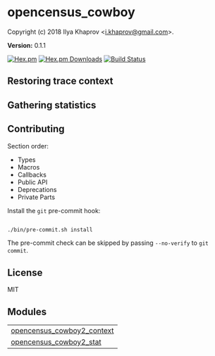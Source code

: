 

# opencensus_cowboy #

Copyright (c) 2018 Ilya Khaprov <<i.khaprov@gmail.com>>.

__Version:__ 0.1.1

[![Hex.pm][Hex badge]][Hex link]
[![Hex.pm Downloads][Hex downloads badge]][Hex link]
[![Build Status][Travis badge]][Travis link]

## Restoring trace context

## Gathering statistics

## Contributing

Section order:

- Types
- Macros
- Callbacks
- Public API
- Deprecations
- Private Parts

Install the `git` pre-commit hook:

```bash

./bin/pre-commit.sh install

```

The pre-commit check can be skipped by passing `--no-verify` to `git commit`.

## License

MIT

[Hex badge]: https://img.shields.io/hexpm/v/opencensus_cowboy.svg?maxAge=2592000?style=plastic
[Hex link]: https://hex.pm/packages/opencensus_cowboy
[Hex downloads badge]: https://img.shields.io/hexpm/dt/opencensus_cowboy.svg?maxAge=2592000
[Travis badge]: https://travis-ci.org/deadtrickster/opencensus-cowboy.svg?branch=version-3
[Travis link]: https://travis-ci.org/deadtrickster/opencensus-cowboy
[Coveralls badge]: https://coveralls.io/repos/github/deadtrickster/opencensus-cowboy/badge.svg?branch=master
[Coveralls link]: https://coveralls.io/github/deadtrickster/opencensus-cowboy?branch=master


## Modules ##


<table width="100%" border="0" summary="list of modules">
<tr><td><a href="https://github.com/deadtrickster/opencensus-cowboy/blob/master/doc/opencensus_cowboy2_context.md" class="module">opencensus_cowboy2_context</a></td></tr>
<tr><td><a href="https://github.com/deadtrickster/opencensus-cowboy/blob/master/doc/opencensus_cowboy2_stat.md" class="module">opencensus_cowboy2_stat</a></td></tr></table>

